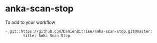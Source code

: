 # anka-scan-stop

To add to your workflow

```
- git::https://github.com/DamienBitrise/anka-scan-stop.git@master:
        title: Anka Scan Stop
```

